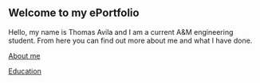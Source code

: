 ## Welcome to my ePortfolio

Hello, my name is Thomas Avila and I am a current A&M engineering student. From here you can find out more about me and what I have done.

[About me](/ePortfolio/About)

[Education](/ePortfolio/Academics)

